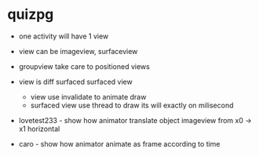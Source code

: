 # quizpg

+ one activity will have 1 view  
+ view can be imageview, surfaceview  
+ groupview take care to positioned views  
+ view is diff surfaced surfaced view  
  - view use invalidate to animate draw  
  - surfaced view use thread to draw its will exactly on milisecond  


+ lovetest233 - show how animator translate object imageview from x0 -> x1 horizontal
+ caro - show how animator animate as frame according to time
